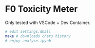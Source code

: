 # F0 Toxicity Meter

Only tested with VSCode + Dev Container.

```sh
# edit settings.dhall
make # downloads chats history
# enjoy analyse.ipynb
```